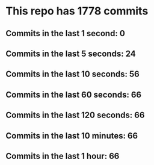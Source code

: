 # This repo has 1778 commits

## Commits in the last 1 second: 0
## Commits in the last 5 seconds: 24
## Commits in the last 10 seconds: 56
## Commits in the last 60 seconds: 66
## Commits in the last 120 seconds: 66
## Commits in the last 10 minutes: 66
## Commits in the last 1 hour: 66
